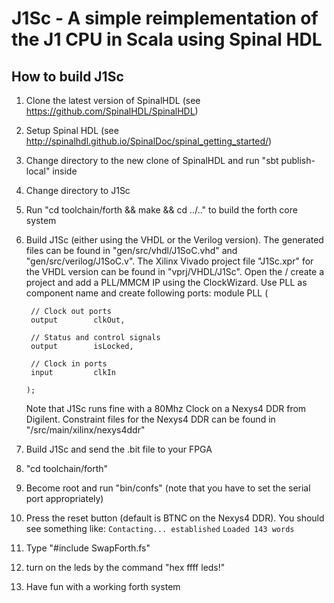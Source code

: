 # J1Sc - A simple reimplementation of the J1 CPU in Scala using Spinal HDL

## How to build J1Sc

1. Clone the latest version of SpinalHDL 
   (see https://github.com/SpinalHDL/SpinalHDL)

2. Setup Spinal HDL
   (see http://spinalhdl.github.io/SpinalDoc/spinal_getting_started/)

3. Change directory to the new clone of SpinalHDL and run 
   "sbt publish-local" inside

4. Change directory to J1Sc 

5. Run "cd toolchain/forth && make && cd ../.." to build the forth core
   system

6. Build J1Sc (either using the VHDL or the Verilog version). The
   generated files can be found in "gen/src/vhdl/J1SoC.vhd" and
   "gen/src/verilog/J1SoC.v".
   The Xilinx Vivado project file "J1Sc.xpr" for the VHDL version can be
   found in "vprj/VHDL/J1Sc".
   Open the / create a project and add a PLL/MMCM IP using the
   ClockWizard. Use PLL as component name and create following ports:
       module PLL (

        // Clock out ports
        output        clkOut,

        // Status and control signals
        output        isLocked,

        // Clock in ports
        input         clkIn

       );
   Note that J1Sc runs fine with a 80Mhz Clock on a Nexys4 DDR from
   Digilent. Constraint files for the Nexys4 DDR can be found in
   "/src/main/xilinx/nexys4ddr"

7. Build J1Sc and send the .bit file to your FPGA

8. "cd toolchain/forth"

9. Become root and run "bin/confs" (note that you have to set the serial
   port appropriately)

10. Press the reset button (default is BTNC on the Nexys4 DDR). You should
    see something like:
    `Contacting... established`
    `Loaded 143 words`

11. Type "#include SwapForth.fs"

12. turn on the leds by the command "hex ffff leds!"

13. Have fun with a working forth system

